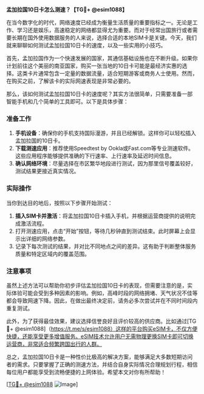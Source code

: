 **孟加拉国10日卡怎么测速？【TG💪+ @esim1088】**

在当今数字化的时代，网络速度已经成为衡量生活质量的重要指标之一。无论是工作、学习还是娱乐，高速稳定的网络都显得尤为重要。而对于经常出国旅行或者需要长期在国外使用数据服务的人来说，选择合适的本地SIM卡是关键。今天，我们就来聊聊如何测试孟加拉国10日卡的速度，以及一些实用的小技巧。

首先，孟加拉国作为一个快速发展的国家，其通信基础设施也在不断升级。如果你计划前往这个美丽的南亚国家，购买一张当地的10日卡可能是最经济实惠的选择。这类卡片通常包含一定量的数据流量，适合短期游客或商务人士使用。然而，在购买之前，了解该卡的实际网速表现是非常必要的。

那么，该如何测试孟加拉国10日卡的速度呢？其实方法很简单，只需要准备一部智能手机和几个简单的工具即可。以下是具体步骤：

### 准备工作

1. **手机设备**：确保你的手机支持国际漫游，并且已经解锁。这样你可以轻松插入孟加拉国的10日卡。
2. **下载测速应用**：推荐使用Speedtest by Ookla或Fast.com等专业测速软件。这些应用程序能够提供准确的下行速率、上行速率及延迟时间信息。
3. **确认网络环境**：尽量选择在市区繁华地段进行测试，因为那里信号覆盖较好，测试结果更接近真实情况。

### 实际操作

当你到达目的地后，按照以下步骤开始测试：

1. **插入SIM卡并激活**：将孟加拉国10日卡插入手机，并根据运营商提供的说明完成激活流程。
2. 打开测速应用，点击“开始”按钮，等待几秒钟直到测试结束。此时屏幕上会显示出详细的网络参数。
3. 记录下每次测试的结果，并对比不同地点之间的差异。这有助于判断整体服务质量和特定区域内的覆盖范围。

### 注意事项

虽然上述方法可以帮助你初步评估孟加拉国10日卡的表现，但需要注意的是，实际体验可能会受到多种因素的影响。例如，高峰时段的网络拥堵、天气状况不佳等都会导致网速下降。因此，在做出最终决定前，请务必多次尝试并在不同时间段内重复测试。

此外，为了获得最佳效果，建议选择信誉良好且评价较高的供应商。比如通过[TG💪+ @esim1088]（https://t.me/s/esim1088）这样的平台购买eSIM卡，不仅方便快捷，还能享受更多增值服务。eSIM技术允许用户无需物理更换SIM卡即可切换运营商，非常适合频繁跨国出行的人群。

总之，孟加拉国10日卡是一种性价比极高的解决方案，能够满足大多数短期访问者的需求。只要掌握了正确的测速方法，并结合自身实际情况合理规划行程，相信每位用户都能享受到流畅便捷的上网体验。希望本文对你有所帮助！

[[TG💪+ @esim1088](https://t.me/s/esim1088) ![Image](https://i.postimg.cc/4NQfJmqS/Snipaste-2025-05-13-00-14-12.png)]